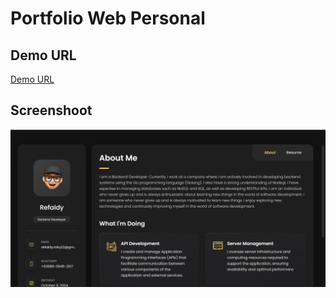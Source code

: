 # Portfolio Web Personal
## Demo URL
<a href="refaldy.pages.dev">Demo URL</a>
## Screenshoot
<img src="demo.png"/>
